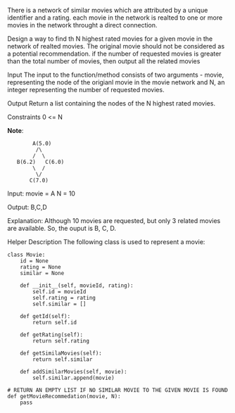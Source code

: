 There is a network of similar movies which are attributed by a unique identifier and a rating. each movie in the network is realted to one or more movies in the network throught a direct connection.

Design a way to find th N highest rated movies for a given movie in the network of realted movies. The original movie should not be considered as a potential recommendation. if the number of requested movies is greater than the total number of movies, then output all the related movies

Input
The input to the function/method consists of two arguments - movie, representing the node of the origianl movie in the movie network and N, an integer representing the number of requested movies.

Output
Return a list containing the nodes of the N highest rated movies.

Constraints
0 <= N

__Note__:

```
		A(5.0)
		 /\
		/  \
   B(6.2)   C(6.0)
        \  / 
         \/
       C(7.0)
```
       
Input:
movie = A
N = 10

Output:
B,C,D

Explanation:
Although 10 movies are requested, but only 3 related movies are available. So, the ouput is B, C, D.

Helper Description
The following class is used to represent a movie:

```
class Movie:
	id = None
	rating = None
	similar = None

	def __init__(self, movieId, rating):
		self.id = movieId
		self.rating = rating
		self.similar = []

	def getId(self):
		return self.id

	def getRating(self):
		return self.rating

	def getSimilaMovies(self):
		return self.similar

	def addSimilarMovies(self, movie):
		self.similar.append(movie)
```
```
# RETURN AN EMPTY LIST IF NO SIMILAR MOVIE TO THE GIVEN MOVIE IS FOUND
def getMovieRecommedation(movie, N):
	pass
```